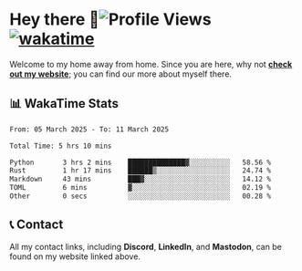 # Hey there :wave:![Profile Views](https://komarev.com/ghpvc/?username=skifli) [![wakatime](https://wakatime.com/badge/user/b4317b02-0c6d-457b-82a4-a448b8a8d1df.svg)](https://wakatime.com/@b4317b02-0c6d-457b-82a4-a448b8a8d1df)

Welcome to my home away from home. Since you are here, why not [**check out my website**](https://skifli.github.io); you can find our more about myself there.

## 📊 WakaTime Stats

<!--START_SECTION:waka-->

```txt
From: 05 March 2025 - To: 11 March 2025

Total Time: 5 hrs 10 mins

Python       3 hrs 2 mins    ██████████████▓░░░░░░░░░░   58.56 %
Rust         1 hr 17 mins    ██████▒░░░░░░░░░░░░░░░░░░   24.74 %
Markdown     43 mins         ███▓░░░░░░░░░░░░░░░░░░░░░   14.12 %
TOML         6 mins          ▓░░░░░░░░░░░░░░░░░░░░░░░░   02.19 %
Other        0 secs          ░░░░░░░░░░░░░░░░░░░░░░░░░   00.28 %
```

<!--END_SECTION:waka-->

## 📞 Contact

All my contact links, including **Discord**, **LinkedIn**, and **Mastodon**, can be found on my website linked above.
